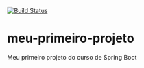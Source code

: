 [![Build Status](https://travis-ci.org/joaopaulo1023/javaSpringBoot.svg?branch=master)](https://travis-ci.org/joaopaulo1023/javaSpringBoot)

# meu-primeiro-projeto

Meu primeiro projeto do curso de Spring Boot
